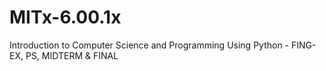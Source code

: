 # MITx-6.00.1x
Introduction to Computer Science and Programming Using Python - FING-EX, PS, MIDTERM &amp; FINAL
